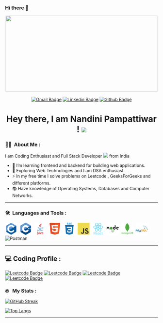 ### Hi there 👋

<!--
**nandini245/nandini245** is a ✨ _special_ ✨ repository because its `README.md` (this file) appears on your GitHub profile.

Here are some ideas to get you started:

- 🔭 I’m currently working on ...
- 🌱 I’m currently learning ...
- 👯 I’m looking to collaborate on ...
- 🤔 I’m looking for help with ...
- 💬 Ask me about ...
- 📫 How to reach me: ...
- 😄 Pronouns: ...
- ⚡ Fun fact: ...
-->

<!-- <p align="center"><img src="https://media.giphy.com/media/M9gbBd9nbDrOTu1Mqx/giphy.gif" width="100"/></p> -->
<!-- <a href="https://www.linkedin.com/in/harshal-kodgire-9122001/"><img src="https://img.shields.io/badge/LinkedIn-blue?style=for-the-badge&logo=linkedin&logoColor=white" alt="LinkedIn Badge"></a>
<a href="https://www.linkedin.com/in/harshal-kodgire-9122001/"><img src="https://leetcode.com/static/images/LeetCode_logo_rvs.png" alt="Leetcode Badge" width="50" height="30"></a> -->
 <!-- <a href="https://www.linkedin.com/in/harshal-kodgire-9122001/"><img src="https://banner2.cleanpng.com/20180330/dgw/kisspng-gmail-email-google-logo-g-suite-gmail-5abe0b9d987f93.2605789515224042536246.jpg" alt="Gmail Badge" width="100" height="30"></a>
 -->
<!-- <a href="https://www.buymeacoffee.com/zed0" target="_blank"><img src="https://cdn.buymeacoffee.com/buttons/default-orange.png" alt="Buy Me A Coffee" height="41" width="174"></a> -->
<!-- <p align="center"><img src="https://komarev.com/ghpvc/?username=kakbar&style=flat-square&color=blue" alt=""></p> -->

<p align="center"><img src="https://media.giphy.com/media/dWesBcTLavkZuG35MI/giphy.gif" width="500" height="250"  /></p>
<p align="center">
<a href="mailto:nandinipampattiwar245@gmail.com"><img src="https://upload.wikimedia.org/wikipedia/commons/thumb/7/7e/Gmail_icon_%282020%29.svg/1024px-Gmail_icon_%282020%29.svg.png" width="50" height="30" alt="Gmail Badge"></a>
<a href="https://www.linkedin.com/in/nandini-pampattiwar-ab5b70233/"><img src="https://image.similarpng.com/very-thumbnail/2020/07/Linkedin-logo-transparent-PNG.png" width="50" height="30" alt="Linkedin Badge"></a>
<a href="https://github.com/nandini245"><img src="https://banner2.cleanpng.com/20190827/elr/transparent-github-icon-logo-icon-logos-icon-5d6993fdda8192.846779791567200253895.jpg" width="50" height="30" alt="Github Badge"></a>
</p>

<p align="center">
</p>
<h1 align="center">Hey there, I am Nandini Pampattiwar ! <img src="https://media.giphy.com/media/hvRJCLFzcasrR4ia7z/giphy.gif" width="40"></h1>

### 👨‍💻 &nbsp;About Me :

I am Coding Enthusiast and Full Stack Developer <img src="https://media.giphy.com/media/WUlplcMpOCEmTGBtBW/giphy.gif" width="30"> from India
<img src="https://upload.wikimedia.org/wikipedia/commons/thumb/4/41/Flag_of_India.svg/1280px-Flag_of_India.svg.png" width="30" height="15">

- 🎯 I’m learning frontend and backend for building web applications.
- 🌱 Exploring Web Technologies and I am DSA enthusiast.
- ⚡ In my free time I solve problems on Leetcode , GeeksForGeeks and different platforms.
- 📚 Have knowledge of Operating Systems, Databases and Computer Networks.
<!-- - 📫 How to reach me: &nbsp; [![Linkedin Badge](https://img.shields.io/badge/-kakbar-blue?style=flat&logo=Linkedin&logoColor=white)](https://www.linkedin.com/in/kakbar)
 -->
---

### 🛠 &nbsp;Languages and Tools :

<p>
<img src="https://github.com/devicons/devicon/blob/master/icons/c/c-original.svg" title="C" alt="C" width="40" height="40"/>&nbsp;
<img src="https://github.com/devicons/devicon/blob/master/icons/cplusplus/cplusplus-original.svg" title="C++" alt="C++" width="40" height="40"/>&nbsp;
<img src="https://github.com/devicons/devicon/blob/master/icons/java/java-original-wordmark.svg" title="Java" alt="Java" width="40" height="40"/>&nbsp;
  <img src="https://github.com/devicons/devicon/blob/master/icons/html5/html5-original.svg" title="HTML5" alt="HTML" width="40" height="40"/>&nbsp;
<img src="https://github.com/devicons/devicon/blob/master/icons/css3/css3-plain-wordmark.svg"  title="CSS3" alt="CSS" width="40" height="40"/>&nbsp;
<img src="https://github.com/devicons/devicon/blob/master/icons/javascript/javascript-original.svg" title="JavaScript" alt="JavaScript" width="40" height="40"/>&nbsp;
<img src="https://github.com/devicons/devicon/blob/master/icons/react/react-original-wordmark.svg" title="React" alt="React" width="40" height="40"/>&nbsp;
<img src="https://github.com/devicons/devicon/blob/master/icons/nodejs/nodejs-original-wordmark.svg" title="NodeJS" alt="NodeJS" width="40" height="40"/>&nbsp;
<img src="https://github.com/devicons/devicon/blob/master/icons/mongodb/mongodb-plain-wordmark.svg" title="MongoDB"  alt="MongoDB" width="40" height="40"/>&nbsp;
  <img src="https://github.com/devicons/devicon/blob/master/icons/mysql/mysql-original-wordmark.svg" title="MySQL"  alt="MySQL" width="40" height="40"/>&nbsp;
<img src="https://www.vectorlogo.zone/logos/getpostman/getpostman-icon.svg" title="Postman"  alt="Postman" width="40" height="40"/>&nbsp;


---
<h2>💻 Coding Profile : </h2>
<!-- <ul> -->
<a href="https://leetcode.com/p_nandini24/"><img src="https://leetcode.com/static/images/LeetCode_logo_rvs.png" alt="Leetcode Badge" width="50" height="30"></a>
<a href="https://auth.geeksforgeeks.org/user/nandinibw03/profile"><img src="https://upload.wikimedia.org/wikipedia/commons/thumb/4/43/GeeksforGeeks.svg/2560px-GeeksforGeeks.svg.png" alt="Leetcode Badge" width="50" height="30"></a>
<a href="https://www.hackerrank.com/nandinipam24"><img src="https://e7.pngegg.com/pngimages/891/900/png-clipart-logo-hackerrank-where-s-weed-java-hacker.png" alt="Leetcode Badge" width="50" height="30"></a>
<a href="https://www.codechef.com/users/nandini_p_245"><img src="https://yt3.ggpht.com/Lkx3tvgHdRADC3wXQ5TfJZRTeH4nboEPA_-eJChOZ6jRkOdY35lcg014Whj36rHFXhrHY1T_4cs=s900-c-k-c0x00ffffff-no-rj" alt="Leetcode Badge" width="50" height="30"></a>
  
<!-- </ul> -->

### 🔥 &nbsp; My Stats :
[![GitHub Streak](http://github-readme-streak-stats.herokuapp.com?user=nandinibw03&theme=dark&background=000000)](https://git.io/streak-stats)

[![Top Langs](https://github-readme-stats.vercel.app/api/top-langs/?username=nandini245&layout=compact&theme=vision-friendly-dark)](https://github.com/anuraghazra/github-readme-stats)

---

<!-- ### ✍️ Blog Posts : 
- [How to Create REST APIs with Java and Spring Boot](https://www.twilio.com/blog/create-rest-apis-java-spring-boot)
- [How to Implement Memoization in React to Improve Performance](https://www.sitepoint.com/implement-memoization-in-react-to-improve-performance/)
- [How to Create an Impressive GitHub Profile README](https://www.sitepoint.com/github-profile-readme/)<!-- BLOG-POST-LIST:START 
<!-- BLOG-POST-LIST:END -->
